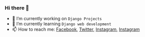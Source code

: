 ### Hi there 👋



- 🔭 I’m currently working on `Django Projects`
- 🌱 I’m currently learning `Django web development`
- 📫 How to reach me: [Facebook](https://www.facebook.com/krisna.mandal.589/), [Twitter](https://twitter.com/Krishna04643363), [Instagram](https://www.instagram.com/krisna.mandal.589/), [Instagram](https://www.linkedin.com/in/krishna-mandal-9b937a217/)

